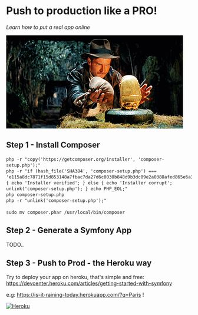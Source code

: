 Push to production like a PRO!
===============

_Learn how to put a real app online_

![Indiana Jones](indiana-jones.gif)

## Step 1 - Install Composer

```shell
php -r "copy('https://getcomposer.org/installer', 'composer-setup.php');"
php -r "if (hash_file('SHA384', 'composer-setup.php') === 'e115a8dc7871f15d853148a7fbac7da27d6c0030b848d9b3dc09e2a0388afed865e6a3d6b3c0fad45c48e2b5fc1196ae') { echo 'Installer verified'; } else { echo 'Installer corrupt'; unlink('composer-setup.php'); } echo PHP_EOL;"
php composer-setup.php
php -r "unlink('composer-setup.php');"

sudo mv composer.phar /usr/local/bin/composer
```

## Step 2 - Generate a Symfony App

TODO..

## Step 3 - Push to Prod - the Heroku way

Try to deploy your app on heroku, that's simple and free:
https://devcenter.heroku.com/articles/getting-started-with-symfony	

e.g: https://is-it-raining-today.herokuapp.com/?q=Paris !

[![Heroku](https://d3k90kvix375hb.cloudfront.net/assets/heroku-og-cad174838a49b266550809e29026ec9bc18e056dae8f9cf523ea4237379691f9.png)](https://heroku.com/)
